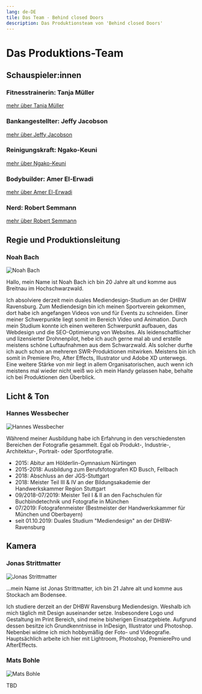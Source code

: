 ```yaml
---
lang: de-DE
tile: Das Team - Behind closed Doors
description: Das Produktionsteam von 'Behind closed Doors'
---
```


# Das Produktions-Team

## Schauspieler:innen

### Fitnesstrainerin: Tanja Müller

[mehr über Tanja Müller](https://www.tanjamuellerofficial.com)

### Bankangestellter: Jeffy Jacobson

[mehr über Jeffy Jacobson](https://www.crew-united.com/de/Jeffy-Jacobson_276647.html)

### Reinigungskraft: Ngako-Keuni

[mehr über Ngako-Keuni](https://de.ngakokeuni.com)

### Bodybuilder: Amer El-Erwadi

[mehr über Amer El-Erwadi](https://www.amerelerwadi.com)

### Nerd: Robert Semmann

[mehr über Robert Semmann](https://de.stagepool.com/cvbase/cv/respectlifestylemaga/360644)

## Regie und Produktionsleitung

### Noah Bach

![Noah Bach](/images/team/noah-bach.png)

Hallo, mein Name ist Noah Bach ich bin 20 Jahre alt und komme aus Breitnau im Hochschwarzwald.

Ich absolviere derzeit mein duales Mediendesign-Studium an der DHBW Ravensburg. Zum Mediendesign bin ich meinen Sportverein gekommen, dort habe ich angefangen Videos von und für Events zu schneiden. Einer meiner Schwerpunkte liegt somit im Bereich Video und Animation. Durch mein Studium konnte ich einen weiteren Schwerpunkt aufbauen, das Webdesign und die SEO-Optimierung von Websites. Als leidenschaftlicher und lizensierter Drohnenpilot, hebe ich auch gerne mal ab und erstelle meistens schöne Luftaufnahmen aus dem Schwarzwald. Als solcher durfte ich auch schon an mehreren SWR-Produktionen mitwirken. Meistens bin ich somit in Premiere Pro, After Effects, Illustrator und Adobe XD unterwegs. Eine weitere Stärke von mir liegt in allem Organisatorischen, auch wenn ich meistens mal wieder nicht weiß wo ich mein Handy gelassen habe, behalte ich bei Produktionen den Überblick.

## Licht & Ton

### Hannes Wessbecher

![Hannes Wessbecher](/images/team/hannes-wessbecher.png)

Während meiner Ausbildung habe ich Erfahrung in den verschiedensten Bereichen der Fotografie gesammelt. Egal ob Produkt-, Industrie-, Architektur-, Portrait- oder Sportfotografie.

- 2015: Abitur am Hölderlin-Gymnasium Nürtingen
- 2015-2018: Ausbildung zum Berufsfotografen KD Busch, Fellbach
- 2018: Abschluss an der JGS-Stuttgart
- 2018: Meister Teil III & IV an der Bildungsakademie der Handwerkskammer Region Stuttgart
- 09/2018-07/2019: Meister Teil I & II an den Fachschulen für Buchbindetechnik und Fotografie in München
- 07/2019: Fotografenmeister (Bestmeister der Handwerkskammer für München und Oberbayern)
- seit 01.10.2019: Duales Studium "Mediendesign" an der DHBW-Ravensburg

## Kamera

### Jonas Strittmatter

![Jonas Strittmatter](/images/team/jonas-strittmatter.png)

...mein Name ist Jonas Strittmatter, ich bin 21 Jahre alt und komme aus Stockach am Bodensee.

Ich studiere derzeit an der DHBW Ravensburg Mediendesign. Weshalb ich mich täglich mit Design auseinander setze. Insbesondere Logo und Gestaltung im Print Bereich, sind meine bisherigen Einsatzgebiete. Aufgrund dessen besitze ich Grundkenntnisse in InDesign, Illustrator und Photoshop. Nebenbei widme ich mich hobbymäßig der Foto- und Videografie. Hauptsächlich arbeite ich hier mit Lightroom, Photoshop, PremierePro und AfterEffects.

### Mats Bohle

![Mats Bohle](/images/team/mats-bohle.png)

TBD

